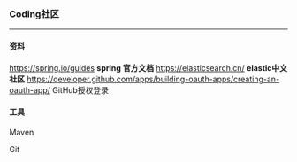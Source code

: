 ### Coding社区
******
#### 资料

https://spring.io/guides
**spring 官方文档**
https://elasticsearch.cn/ **elastic中文社区**
https://developer.github.com/apps/building-oauth-apps/creating-an-oauth-app/
GitHub授权登录
#### 工具

Maven

Git
